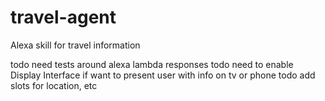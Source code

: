 # travel-agent

Alexa skill for travel information

todo need tests around alexa lambda responses
todo need to enable Display Interface if want to present user with info on tv or phone
todo add slots for location, etc
